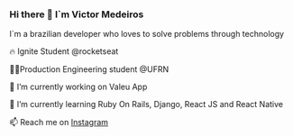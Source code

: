 ### Hi there 👋 I`m Victor Medeiros

I`m a brazilian developer who loves to solve problems through technology

🔥 Ignite Student @rocketseat

👨‍🎓Production Engineering student @UFRN

🐂 I’m currently working on Valeu App

🌱 I’m currently learning Ruby On Rails, Django, React JS and React Native

📫 Reach me on <a href="https://www.instagram.com/victor_am/?hl=pt-br">Instagram</a>
